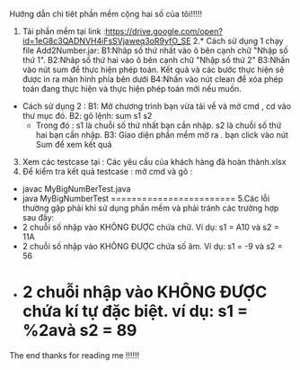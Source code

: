 Hướng dẫn chi tiêt phần mềm cộng hai số của tôi!!!!!
1. Tải phần mềm tại link :https://drive.google.com/open?id=1eG8c3QADNVH4iFsSVjaweq3oR9yfO_SE
2.* Cách sử dụng 1 chạy file Add2Number.jar:
    B1:Nhâp số thứ nhất vào ô bên cạnh chữ "Nhập số thứ 1".
    B2:Nhâp số thứ hai vào ô bên cạnh chữ "Nhập số thứ 2"
    B3:Nhấn vào nút sum để thực hiện phép toán. Kết quả và các bước thực hiện sẽ được in ra màn hình phía bên dưới
    B4:Nhấn vào nút clean để xóa phép toán đang thực hiện và thực hiện phép toán mới nếu muốn.
  * Cách sử dụng 2 :
    B1: Mở chương trình bạn vừa tải về và mở cmd , cd vào thư mục đó.
    B2: gõ lệnh: sum s1 s2
      - Trong đó : s1 là chuỗi số thứ nhất bạn cần nhập.
                   s2 là chuỗi số thứ hai bạn cần nhập.
    B3: Giao diện phần mềm mở ra . bạn click vào nút Sum để xem kết quả
3. Xem các testcase tại : Các yêu cầu của khách hàng đã hoàn thành.xlsx
4. Để kiểm tra kết quả testcase : mở cmd và gõ : 
  - javac MyBigNumBerTest.java
  - java MyBigNumberTest
  ========================
5.Các lỗi thường gặp phải khi sử dụng phần mềm và phải tránh các trường hợp sau đây:
  - 2 chuỗi số nhập vào KHÔNG ĐƯỢC chứa chữ.
     Ví dụ: s1 = A10 và s2 = 11A 
  - 2 chuỗi số nhập vào KHÔNG ĐƯỢC chứa số âm.
     Ví dụ: s1 = -9 và s2 = 56
  - 2 chuỗi nhập vào KHÔNG ĐƯỢC chứa kí tự đặc biệt.
      ví dụ: s1 = %2avà s2 = 89
      ========================
  The end thanks for reading me !!!!!!
